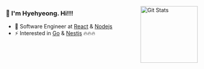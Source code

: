 

<a href="https://github.com/jodmsoluth"><img alt="Git Stats" src="https://github-readme-stats.vercel.app/api?username=jodmsoluth&show_icons=true" align="right" height="150" /></a>

### 👏 I'm Hyehyeong. Hi!!!
- 🔭 Software Engineer at [React](react.com) & [Nodejs](nodejs.com)
- ⚡ Interested in [Go](https://golang.org/) & [Nestjs](https://nestjs.com/) 🔥🔥🔥
